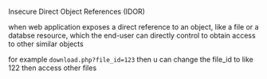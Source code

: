 Insecure Direct Object References (IDOR)

when web application exposes a direct reference to an object, like a file or a databse resource, which the end-user can directly control to obtain access to other similar objects

for example `download.php?file_id=123` then u can change the file_id to like 122 then access other files 
